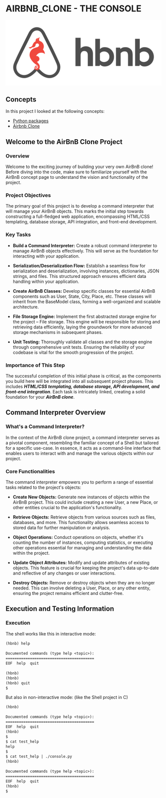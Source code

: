 # AIRBNB_CLONE - THE CONSOLE

![alt text](image.png)

## Concepts

In this project I looked at the following concepts:

- [Python packages](https://intranet.alxswe.com/concepts/66)
- [Airbnb Clone](https://intranet.alxswe.com/concepts/74)

## Welcome to the AirBnB Clone Project

### Overview

Welcome to the exciting journey of building your very own AirBnB clone! Before diving into the code, make sure to familiarize yourself with the AirBnB concept page to understand the vision and functionality of the project.

### Project Objectives

The primary goal of this project is to develop a command interpreter that will manage your AirBnB objects. This marks the initial step towards constructing a full-fledged web application, encompassing HTML/CSS templating, database storage, API integration, and front-end development.

### Key Tasks

- **Build a Command Interpreter:**
Create a robust command interpreter to manage AirBnB objects effectively. This will serve as the foundation for interacting with your application.

- **Serialization/Deserialization Flow:**
Establish a seamless flow for serialization and deserialization, involving instances, dictionaries, JSON strings, and files. This structured approach ensures efficient data handling within your application.

- **Create AirBnB Classes:**
Develop specific classes for essential AirBnB components such as User, State, City, Place, etc. These classes will inherit from the BaseModel class, forming a well-organized and scalable architecture.

- **File Storage Engine:**
Implement the first abstracted storage engine for the project – File storage. This engine will be responsible for storing and retrieving data efficiently, laying the groundwork for more advanced storage mechanisms in subsequent phases.

- **Unit Testing:**
Thoroughly validate all classes and the storage engine through comprehensive unit tests. Ensuring the reliability of your codebase is vital for the smooth progression of the project.

### **Importance of This Step**

The successful completion of this initial phase is critical, as the components you build here will be integrated into all subsequent project phases. This includes ***HTML/CSS templating, database storage, API development, and front-end integration***. Each task is intricately linked, creating a solid foundation for your ***AirBnB clone***.

## **Command Interpreter Overview**

### **What's a Command Interpreter?**

In the context of the AirBnB clone project, a command interpreter serves as a pivotal component, resembling the familiar concept of a Shell but tailored for a specific use-case. In essence, it acts as a command-line interface that enables users to interact with and manage the various objects within our project.

### **Core Functionalities**

The command interpreter empowers you to perform a range of essential tasks related to the project's objects:

- **Create New Objects:**
Generate new instances of objects within the AirBnB project. This could include creating a new User, a new Place, or other entities crucial to the application's functionality.

- **Retrieve Objects:**
Retrieve objects from various sources such as files, databases, and more. This functionality allows seamless access to stored data for further manipulation or analysis.

- **Object Operations:**
Conduct operations on objects, whether it's counting the number of instances, computing statistics, or executing other operations essential for managing and understanding the data within the project.

- **Update Object Attributes:**
Modify and update attributes of existing objects. This feature is crucial for keeping the project's data up-to-date and reflective of any changes or user interactions.

- **Destroy Objects:**
Remove or destroy objects when they are no longer needed. This can involve deleting a User, Place, or any other entity, ensuring the project remains efficient and clutter-free.

## **Execution and Testing Information**

### **Execution**

The shell works like this in interactive mode:

```$ ./console.py
(hbnb) help

Documented commands (type help <topic>):
========================================
EOF  help  quit

(hbnb) 
(hbnb) 
(hbnb) quit
$
```

But also in non-interactive mode: (like the Shell project in C)

```$ echo "help" | ./console.py
(hbnb)

Documented commands (type help <topic>):
========================================
EOF  help  quit
(hbnb) 
$
$ cat test_help
help
$
$ cat test_help | ./console.py
(hbnb)

Documented commands (type help <topic>):
========================================
EOF  help  quit
(hbnb) 
$
```
